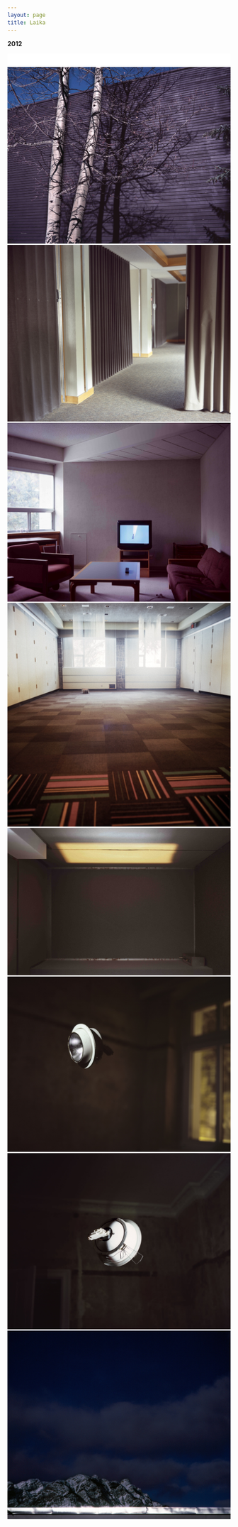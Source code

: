 ```yaml
---
layout: page
title: Laika
---
```


**2012**

<img src="/public/tira branca fina.png">

<img src="/public/2017 banff 2arvores-peq.jpg">

<img src="/public/2017 cortinas limpo.jpg">

<img src="/public/2017 banff TV lounge.jpg">

<img src="/public/banff janelas flash.jpg">

<img src="/public/space room sound booth rashad limpo.jpg">

<img src="/public/satelite1b final peq.jpg">

<img src="/public/satelite4-a peq_+escuro.jpg">

<img src="/public/montanhas banff.jpg">
